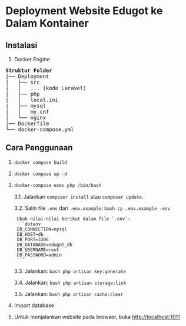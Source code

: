 # Deployment Website Edugot ke Dalam Kontainer

## Instalasi
1. Docker Engine

<pre>
<b>Struktur Folder</b>
|── Deployment
|   ├── src
|   │   ... (kode Laravel)
|   ├── php
|   │   local.ini
|   ├── mysql
|   │   my.cnf
|   └── nginx
|── Dockerfile
└── docker-compose.yml
</pre>

## Cara Penggunaan

1. `docker compose build`
2. `docker compose up -d`
3. 
    ```bash
    docker-compose exec php /bin/bash
    ```
   
    3.1. Jalankan `composer install` atau `composer update`.
   
    3.2. Salin file `.env` dari `.env.example`:
        ```bash
        cp .env.example .env
        ```

        Ubah nilai-nilai berikut dalam file `.env`:
        ```dotenv
        DB_CONNECTION=mysql
        DB_HOST=db
        DB_PORT=3306
        DB_DATABASE=edugot_db
        DB_USERNAME=root
        DB_PASSWORD=admin
        ```
   
    3.3. Jalankan:
        ```bash
        php artisan key:generate
        ```
   
    3.4. Jalankan:
        ```bash
        php artisan storage:link
        ```

    3.5. Jalankan:
        ```bash
        php artisan cache:clear
        ```
   
4. Import database
5. Untuk menjalankan website pada browser, buka [http://localhost:1011](http://localhost:1011)

